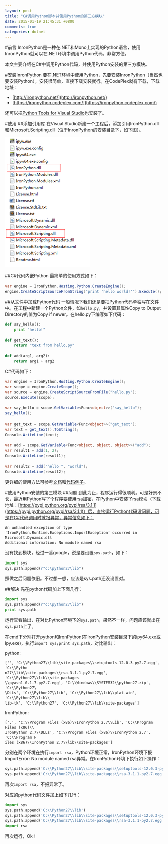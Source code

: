 ```yaml
---
layout: post
title: "C#调用Python脚本并使用Python的第三方模块"
date: 2015-01-19 21:45:31 +0800
comments: true
categories: dotnet
---
```


#前言
InronPython是一种在.NET和Mono上实现的Python语言，使用InronPython就可以在.NET环境中调用Python代码，非常方便。

本文主要介绍在C#中调用Python代码，并使用Python安装的第三方模块。

#安装InronPython
要在.NET环境中使用Python，先要安装InronPython（当然也要安装Python），安装很简单，直接下载安装就行。在CodePlex就有下载，下载地址：

*  [http://ironpython.net/](http://ironpython.net/)
*  [https://ironpython.codeplex.com/](https://ironpython.codeplex.com/)

还可以把[Python Tools for Visual Studio](http://pytools.codeplex.com/)也安装了。

<!--more-->

#使用
##添加引用库
在Visual Studio新建一个工程后，添加引用IronPython.dll和Microsoft.Scripting.dll（位于InronPython的安装目录下，如下图）。

![InronPython dll](/assets/images/2015/ironpython1.png)

##C#代码内嵌Python
最简单的使用方式如下：

```c#
var engine = IronPython.Hosting.Python.CreateEngine();
engine.CreateScriptSourceFromString("print 'hello world!'").Execute();
```

##从文件中加载Python代码
一般情况下我们还是要把Python代码单独写在文件中。在工程中新建一个Python文件，如`hello.py`，并设置其属性Copy to Output Directory的值为Copy if newer。在hello.py下编写如下代码：

```python
def say_hello():
    print "hello!"

def get_text():
    return "text from hello.py"

def add(arg1, arg2):
    return arg1 + arg2
```

C#代码如下：

```c#
var engine = IronPython.Hosting.Python.CreateEngine();
var scope = engine.CreateScope();
var source = engine.CreateScriptSourceFromFile("hello.py");
source.Execute(scope);

var say_hello = scope.GetVariable<Func<object>>("say_hello");
say_hello();

var get_text = scope.GetVariable<Func<object>>("get_text");
var text = get_text().ToString();
Console.WriteLine(text);

var add = scope.GetVariable<Func<object, object, object>>("add");
var result1 = add(1, 2);
Console.WriteLine(result1);

var result2 = add("hello ", "world");
Console.WriteLine(result2);
```

更详细的使用方法可参考[文档](http://ironpython.net/documentation/)和[代码例子](http://ironpython.net/documentation/)。

#使用Python安装的第三模块
##问题
到此为止，程序运行得很顺利。可是好景不长，最近用Python写了个程序要使用rsa加密，在Python中安装了rsa模块（下载地址：[https://pypi.python.org/pypi/rsa/3.1.1](https://pypi.python.org/pypi/rsa/3.1.1)）后，直接运行Python代码没问题，可是在C#代码调用时就报异常，异常信息如下：

```
An unhandled exception of type 'IronPython.Runtime.Exceptions.ImportException' occurred in Microsoft.Dynamic.dll
Additional information: No module named rsa
```

没有找到模块，经过一番google，说是要设置`sys.path`，如下：

```python
import sys
sys.path.append(r"c:\python27\lib")
```

照做之后问题依旧。不过想一想，应该是sys.path还没设置对。

##解决
先在python代码加上下面几行：

```python
import sys
sys.path.append(r"c:\python27\lib")
print sys.path
```

运行查看输出，在对比Python环境下的`sys.path`，果然不一样，问题应该就出在`sys.path`上了。

在cmd下分别打开python和IronPython(在IronPython安装目录下的ipy64.exe或ipy.exe)，执行`import sys;print sys.path`，对比输出：

python:

```
['', 'C:\\Python27\\lib\\site-packages\\setuptools-12.0.3-py2.7.egg', 'C:\\Pytho
n27\\lib\\site-packages\\rsa-3.1.1-py2.7.egg', 'C:\\Python27\\lib\\site-packages
\\pyasn1-0.1.7-py2.7.egg', 'C:\\Windows\\SYSTEM32\\python27.zip', 'C:\\Python27\
\DLLs', 'C:\\Python27\\lib', 'C:\\Python27\\lib\\plat-win', 'C:\\Python27\\lib\\
lib-tk', 'C:\\Python27', 'C:\\Python27\\lib\\site-packages']
```

IronPython:

```
['.', 'C:\\Program Files (x86)\\IronPython 2.7\\Lib', 'C:\\Program Files (x86)\\
IronPython 2.7\\DLLs', 'C:\\Program Files (x86)\\IronPython 2.7', 'C:\\Program F
iles (x86)\\IronPython 2.7\\lib\\site-packages']
```

分别在两个环境在执行`import rsa`，Python环境正常，IronPython环境下报ImportError: No module named rsa异常。在IronPython环境下执行如下操作：

```python
sys.path.append('C:\\Python27\\lib\\site-packages\\setuptools-12.0.3-py2.7.egg')
sys.path.append('C:\\Python27\\lib\\site-packages\\rsa-3.1.1-py2.7.egg')
```

再次`import rsa`，不报异常了。

对应的python代码文件加上如下几行：

```python
import sys
sys.path.append('C:\\Python27\\lib')
sys.path.append('C:\\Python27\\lib\\site-packages\\setuptools-12.0.3-py2.7.egg')
sys.path.append('C:\\Python27\\lib\\site-packages\\rsa-3.1.1-py2.7.egg')
import rsa 
```

再次运行，Ok！